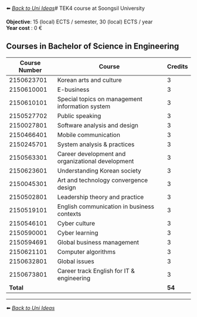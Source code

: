 ⬅️ *[ Back to Uni Ideas](./README.md)*# TEK4 course at Soongsil University

**Objective**: 15 (local) ECTS / semester, 30 (local) ECTS / year <br />
**Year cost** : 0 €  

## Courses in Bachelor of Science in Engineering

| Course Number | Course                                        | Credits |
|---------------|-----------------------------------------------|---------|
| 2150623701    | Korean arts and culture                       | 3       |
| 2150610001    | E-business                                    | 3       |
| 2150610101    | Special topics on management information system | 3     |
| 2150527702    | Public speaking                               | 3       |
| 2150027801    | Software analysis and design                  | 3       |
| 2150466401    | Mobile communication                          | 3       |
| 2150245701    | System analysis & practices                   | 3       |
| 2150563301    | Career development and organizational development | 3   |
| 2150623601    | Understanding Korean society                  | 3       |
| 2150045301    | Art and technology convergence design         | 3       |
| 2150502801    | Leadership theory and practice                | 3       |
| 2150519101    | English communication in business contexts    | 3       |
| 2150546101    | Cyber culture                                 | 3       |
| 2150590001    | Cyber learning                                | 3       |
| 2150594691    | Global business management                    | 3       |
| 2150621101    | Computer algorithms                           | 3       |
| 2150632801    | Global issues                                 | 3       |
| 2150673801    | Career track English for IT & engineering     | 3       |
| **Total**     |                                               | **54**  |

---
⬅️ *[ Back to Uni Ideas](./README.md)*